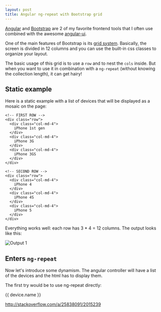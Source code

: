 ```yaml
---
layout: post
title: Angular ng-repeat with Bootstrap grid
---
```


[Angular](https://angularjs.org/) and [Bootstrap](http://getbootstrap.com/) are 2 of my favorite frontend tools that I often use combined with the awesome [angular-ui](https://angular-ui.github.io/bootstrap/).

One of the main features of Bootstrap is its [grid system](http://getbootstrap.com/css/#grid). Basically, the screen is divided in 12 columns and you can use the built-in css classes to organize your layout.

The basic usage of this grid is to use a `row` and to nest the `cols` inside. But when you want to use it in combination with a `ng-repeat` (without knowing the collection length), it can get hairy!

<!--more-->

## Static example

Here is a static example with a list of devices that will be displayed as a mosaic on the page:

    <!-- FIRST ROW -->
    <div class="row">
      <div class="col-md-4">
        iPhone 1st gen
      </div>
      <div class="col-md-4">
        iPhone 3G
      </div>
      <div class="col-md-4">
        iPhone 3GS
      </div>
    </div>

    <!-- SECOND ROW -->
    <div class="row">
      <div class="col-md-4">
        iPhone 4
      </div>
      <div class="col-md-4">
        iPhone 4S
      </div>
      <div class="col-md-4">
        iPhone 5
      </div>
    </div>

Everything works well: each row has 3 * 4 = 12 columns. The output looks like this:

![Output 1](/assets/img/20150805/angular-ngrepeat-bootstrap-grid-1.png)

## Enters `ng-repeat`

Now let's introduce some dynamism. The angular controller will have a list of the devices and the html has to display them.

The first try would be to use ng-repeat directly:

<!-- FIRST ROW -->
<div class="row">
  <div class="col-md-4" ng-repeat="device in devices">
    {{ device.name }}
  </div>
</div>

http://stackoverflow.com/a/25838091/2015239
